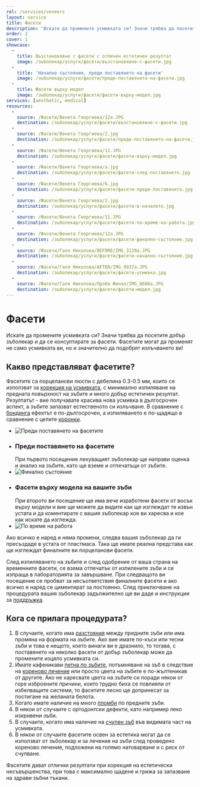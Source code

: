 ```yaml
---
rel: /services/veneers
layout: service
title: Фасети
description: 'Искате да промените усмивката си? Значи трябва да посетите добър зъболекар и да се консултирате за фасети. Фасетите могат да променят не само усмивката ви, но и значително да подобрят излъчването ви. Фасетите са порцеланови люспи, които се използват за корекция на усмивката, с минимално изпиляване на предната повърхност на зъбите и много добър естетичен резултат.'
order: 2
cover: 1
showcase:
  - 
    title: Възстановявне с фасети с отличен естетичен резултат
    image: /зъболекар/услуги/фасети/възстановявне-с-фасети.jpg
  - 
    title: 'Начално състояние, преди поставянето на фасети'
    image: /зъболекар/услуги/фасети/преди-поставянето-на-фасети.jpg
  - 
    title: Фасети върху модел
    image: /зъболекар/услуги/фасети/фасети-върху-модел.jpg
services: [aesthetic, medical]
resources:
  -
    source: /Фасети/Венета Георгиева/12a.JPG
    destination: /зъболекар/услуги/фасети/възстановявне-с-фасети.jpg
  -
    source: /Фасети/Венета Георгиева/2.jpg
    destination: /зъболекар/услуги/фасети/преди-поставянето-на-фасети.jpg
  -
    source: /Фасети/Венета Георгиева/11.JPG
    destination: /зъболекар/услуги/фасети/фасети-върху-модел.jpg
  -
    source: /Фасети/Венета Георгиева/a.jpg
    destination: /зъболекар/услуги/фасети/фасети-след-поставянето.jpg
  -
    source: /Фасети/Венета Георгиева/b.jpg
    destination: /зъболекар/услуги/фасети/фасети-преди-поставянето.jpg
  -
    source: /Фасети/Венета Георгиева/2.jpg
    destination: /зъболекар/услуги/фасети/фасети-в-началото.jpg
  -
    source: /Фасети/Венета Георгиева/11.JPG
    destination: /зъболекар/услуги/фасети/фасети-по-време-на-работа.jpg
  -
    source: /Фасети/Венета Георгиева/12a.JPG
    destination: /зъболекар/услуги/фасети/фасети-финално-състояние.jpg   
  -
    source: /Фасети/Галя Николова/BEFORE/IMG_3129a.JPG
    destination: /зъболекар/услуги/фасети/фасети-начално-състояние.jpg   
  -
    source: /Фасети/Галя Николова/AFTER/IMG_9937а.JPG
    destination: /зъболекар/услуги/фасети/фасети-усмивка.jpg   
  -
    source: /Фасети/Галя Николова/Проба Финал/IMG_8686a.JPG
    destination: /зъболекар/услуги/фасети/фасети-модел.jpg
---
```

# Фасети

Искате да промените усмивката си? Значи трябва да посетите добър зъболекар и да се консултирате за фасети. Фасетите могат да променят не само усмивката ви, но и значително да подобрят излъчването ви!

## Какво представляват фасетите?

Фасетите са порцеланови люспи с дебелина 0.3-0.5 мм, които се използват за [корекция на усмивката](../../зъболекар/естетична-стоматология.html "Пълна промяна на усмивката"), с минимално изпиляване на предната повърхност на зъбите и много добър естетичен резултат. Резултатът - вие получавате красива нова усмивка в дългосрочен аспект, а зъбите запазват естественото си излъчване. В сравнение с [бондинга](../../зъболекар/услуги/бондинг.html "Бондинг") ефектът е по-дългосрочен, а изпиляването е по-щадящо в сравнение с целите [коронки](../../стоматология/зъбни-коронки.html "Коронки и мостове, видове").

- ![Преди поставянето на фасетите](фасети/фасети-начално-състояние.jpg)
- ### Преди поставянето на фасетите
  При първото посещение лекуващият зъболекар ще направи оценка и анализ на зъбите, като ще вземе и отпечатъци от зъбите. 
- ![Финално състояние](фасети/фасети-усмивка.jpg)
- ### Фасети върху модела на вашите зъби
  При второто ви посещение ще има вече изработени фасети от восък върху модели и вие ще можете да видите как ще изглеждат те извън устата и да коментирате с вашия зъболекар кое ви харесва и кое как искате да изглежда.
- ![По време на работа](фасети/фасети-модел.jpg)
 
Ако всичко е наред и няма промени, следва вашия зъболекар да ги пресъздаде в устата от пластмаса. Така ще имате реална представа как ще изглеждат финалните ви порцеланови фасети. 

След изпиляването на зъбите и след одобрение от ваша страна на временните фасети, се взема отпечатък от изпилените зъби и се изпраща в лабораторията за завършване. При следващото ви посещение се пробват за несъответствия финалните фасети и ако всичко е наред се циментират за постоянно. След приключване на процедурата вашия зъболекар задължително ще ви даде и инструкции за [поддръжка](../../стоматология/грижа-за-зъбите.html "Цялостна грижа за зъбите").

## Кога се прилага процедурата?

1. В случаите, когато има [разстояния](../../стоматология/разстояние-между-зъбите.html "Затваряне на разстояния между зъбите") между предните зъби или има промяна на формата на зъбите. Ако вие имате по-къси или тесни зъби и това е нещото, което винаги ви е дразнило, то тогава, с поставянето на няколко фасети от добър зъболекар може да промените изцяло усмивката си.
2. Имате кафеникави [петна по зъбите](../../зъболекар/услуги/избелване-на-зъби.html "Избелване на зъби"), потъмняване на зъб в следствие на [кореново лечение](../../стоматология/лечение-на-коренови-канали.html "Лечение на коренови канали") или просто цвета на зъбите е по-жълтеникав от другите. Ако не харесвате цвета на зъбите си поради някои от горе изброените причини, които трудно биха се повлияли от избелващите системи, то фасетите лесно ще допринесат за постигане на желаната белота.
3. Когато имате наличие на много [пломби](../../стоматология/малък-кариес.html "Лечение на малък кариес") по предните зъби.
4. В някои от случаите с ортодонтски дефекти, като например леко изкривени зъби.
5. В случаите, когато има наличие на [счупен зъб](../../стоматология/счупен-зъб.html "Счупен зъб") във видимата част на усмивката.
6. В някои от случаите фасетите освен за естетика могат да се използват от зъболекар и за лечение на зъби след проведено кореново лечение, подложени на голямо натоварване и с риск от счупване.

Фасетите дават отлични резултати при корекция на естетически несъвършенства, при това с максимално щадене и грижа за запазване на здрави зъбни тъкани. 
